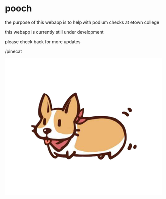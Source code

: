 
# pooch

the purpose of this webapp is to help with podium checks at etown college

this webapp is currently still under development

please check back for more updates

/pinecat

![alt text](https://github.com/pinecat/pooch/blob/master/public/img/corgo.png)
